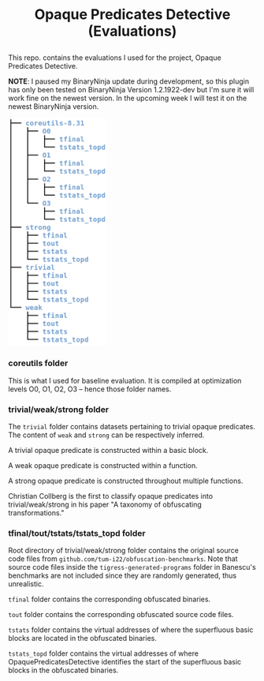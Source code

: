# <p align='center'> Opaque Predicates Detective (Evaluations) </p>

This repo. contains the evaluations I used for the project, Opaque Predicates Detective.

__NOTE__: I paused my BinaryNinja update during development, so this plugin has only been tested on BinaryNinja Version 1.2.1922-dev but I'm sure it will work fine on the newest version. In the upcoming week I will test it on the newest BinaryNinja version.

<img src="datasets_structure.png" width="200">

### coreutils folder
This is what I used for baseline evaluation. It is compiled at optimization levels O0, O1, O2, O3 – hence those folder names.

### trivial/weak/strong folder 
The `trivial` folder contains datasets pertaining to trivial opaque predicates. The content of `weak` and `strong` can be respectively inferred. 

A trivial opaque predicate is constructed within a basic block.

A weak opaque predicate is constructed within a function.

A strong opaque predicate is constructed throughout multiple functions. 

Christian Collberg is the first to classify opaque predicates into trivial/weak/strong in his paper "A taxonomy of obfuscating transformations."

### tfinal/tout/tstats/tstats\_topd folder
Root directory of trivial/weak/strong folder contains the original source code files from `github.com/tum-i22/obfuscation-benchmarks`. Note that source code files inside the `tigress-generated-programs` folder in Banescu's benchmarks are not included since they are randomly generated, thus unrealistic. 

`tfinal` folder contains the corresponding obfuscated binaries. 

`tout` folder contains the corresponding obfuscated source code files.

`tstats` folder contains the virtual addresses of where the superfluous basic blocks are located in the obfuscated binaries.

`tstats_topd` folder contains the virtual addresses of where OpaquePredicatesDetective identifies the start of the superfluous basic blocks in the obfuscated binaries. 

